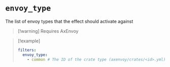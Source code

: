 # `envoy_type`

The list of envoy types that the effect should activate against

> [!warning] Requires AxEnvoy

> [!example]
> ```yaml
> filters:
>   envoy_type:
>     - common # The ID of the crate type (axenvoy/crates/<id>.yml)
